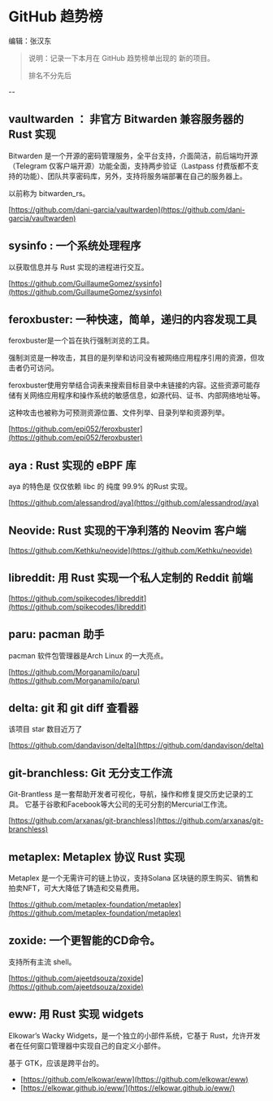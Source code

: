 # GitHub 趋势榜

编辑：张汉东

> 说明：记录一下本月在 GitHub 趋势榜单出现的 新的项目。
>
> 排名不分先后

--

## vaultwarden ： 非官方 Bitwarden 兼容服务器的 Rust 实现

Bitwarden 是一个开源的密码管理服务，全平台支持，介面简洁，前后端均开源（Telegram 仅客户端开源）功能全面，支持两步验证（Lastpass 付费版都不支持的功能）、团队共享密码库，另外，支持将服务端部署在自己的服务器上。

以前称为 bitwarden_rs。

[https://github.com/dani-garcia/vaultwarden](https://github.com/dani-garcia/vaultwarden)

## sysinfo : 一个系统处理程序

以获取信息并与 Rust 实现的进程进行交互。

[https://github.com/GuillaumeGomez/sysinfo](https://github.com/GuillaumeGomez/sysinfo)

## feroxbuster: 一种快速，简单，递归的内容发现工具

feroxbuster是一个旨在执行强制浏览的工具。

强制浏览是一种攻击，其目的是列举和访问没有被网络应用程序引用的资源，但攻击者仍可访问。

feroxbuster使用穷举结合词表来搜索目标目录中未链接的内容。这些资源可能存储有关网络应用程序和操作系统的敏感信息，如源代码、证书、内部网络地址等。

这种攻击也被称为可预测资源位置、文件列举、目录列举和资源列举。

[https://github.com/epi052/feroxbuster](https://github.com/epi052/feroxbuster)

## aya : Rust 实现的 eBPF 库

aya 的特色是 仅仅依赖 libc 的 纯度 99.9% 的Rust 实现。

[https://github.com/alessandrod/aya](https://github.com/alessandrod/aya)

## Neovide: Rust 实现的干净利落的 Neovim 客户端

[https://github.com/Kethku/neovide](https://github.com/Kethku/neovide)

## libreddit: 用 Rust 实现一个私人定制的 Reddit 前端

[https://github.com/spikecodes/libreddit](https://github.com/spikecodes/libreddit)

## paru: pacman 助手

pacman 软件包管理器是Arch Linux 的一大亮点。

[https://github.com/Morganamilo/paru](https://github.com/Morganamilo/paru)

## delta: git 和 git diff 查看器

该项目 star 数目近万了

[https://github.com/dandavison/delta](https://github.com/dandavison/delta)

## git-branchless:  Git 无分支工作流

Git-Brantless 是一套帮助开发者可视化，导航，操作和修复提交历史记录的工具。 它基于谷歌和Facebook等大公司的无可分割的Mercurial工作流。

[https://github.com/arxanas/git-branchless](https://github.com/arxanas/git-branchless)

## metaplex: Metaplex 协议 Rust 实现

Metaplex 是一个无需许可的链上协议，支持Solana 区块链的原生购买、销售和拍卖NFT，可大大降低了铸造和交易费用。

[https://github.com/metaplex-foundation/metaplex](https://github.com/metaplex-foundation/metaplex)

## zoxide: 一个更智能的CD命令。 

支持所有主流 shell。

[https://github.com/ajeetdsouza/zoxide](https://github.com/ajeetdsouza/zoxide)

## eww: 用 Rust 实现 widgets

Elkowar’s Wacky Widgets，是一个独立的小部件系统，它基于 Rust，允许开发者在任何窗口管理器中实现自己的自定义小部件。

基于 GTK，应该是跨平台的。

- [https://github.com/elkowar/eww](https://github.com/elkowar/eww)
- [https://elkowar.github.io/eww/](https://elkowar.github.io/eww/)